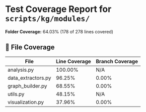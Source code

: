 # Test Coverage Report for `scripts/kg/modules/`

**Folder Coverage:** 64.03% (178 of 278 lines covered)

## 📄 File Coverage
| File | Line Coverage | Branch Coverage |
| ---- | ------------- | ---------------- |
| analysis.py | 100.00% | N/A |
| data_extractors.py | 96.25% | 0.00% |
| graph_builder.py | 68.55% | 0.00% |
| utils.py | 48.15% | N/A |
| visualization.py | 37.96% | 0.00% |